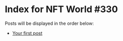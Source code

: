 # Index for NFT World #330
Posts will be displayed in the order below:

- [Your first post](./001-first.md)

